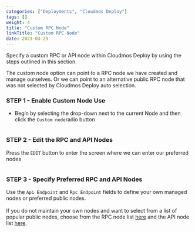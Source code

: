 ```yaml
---
categories: ["Deployments", "Cloudmos Deploy"]
tags: []
weight: 4
title: "Custom RPC Node"
linkTitle: "Custom RPC Node"
date: 2023-03-29
---
```


Specify a custom RPC or API node within Cloudmos Deploy by using the steps outlined in this section.&#x20;

The custom node option can point to a RPC node we have created and manage ourselves. Or we can point to an alternative public RPC node that was not selected by Cloudmos Deploy auto selection.

### STEP 1 - Enable Custom Node Use

* Begin by selecting the drop-down next to the current Node and then click the `Custom node`radio button

<figure><img src="../../.gitbook/assets/cloudmosCustomNode.png" alt=""><figcaption></figcaption></figure>

### STEP 2 - Edit the RPC and API Nodes

Press the `EDIT` button to enter the screen where we can enter our preferred nodes

<figure><img src="../../.gitbook/assets/cloudmosSpecifyCustomNode.png" alt=""><figcaption></figcaption></figure>

### STEP 3 - Specify Preferred RPC and API Nodes

Use the `Api Endpoint` and `Rpc Endpoint` fields to define your own managed nodes or preferred public nodes.\
\
If you do not maintain your own nodes and want to select from a list of popular public nodes, choose from the RPC node list [here](https://github.com/akash-network/net/blob/master/mainnet/rpc-nodes.txt) and the API node list [here](https://github.com/akash-network/net/blob/master/mainnet/api-nodes.txt).

<figure><img src="../../.gitbook/assets/cloudmosAcceptCustomNodes.png" alt=""><figcaption></figcaption></figure>
